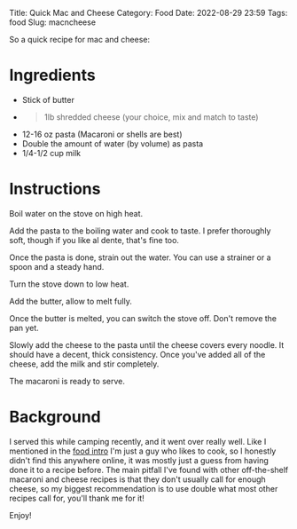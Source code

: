 Title: Quick Mac and Cheese
Category: Food
Date: 2022-08-29 23:59
Tags: food
Slug: macncheese

So a quick recipe for mac and cheese:

# Ingredients

* Stick of butter
* >1lb shredded cheese (your choice, mix and match to taste)
* 12-16 oz pasta (Macaroni or shells are best)
* Double the amount of water (by volume) as pasta
* 1/4-1/2 cup milk

# Instructions

Boil water on the stove on high heat.

Add the pasta to the boiling water and cook to taste. I prefer thoroughly soft, though if you like al dente, that's fine too.

Once the pasta is done, strain out the water. You can use a strainer or a spoon and a steady hand.

Turn the stove down to low heat.

Add the butter, allow to melt fully.

Once the butter is melted, you can switch the stove off. Don't remove the pan yet.

Slowly add the cheese to the pasta until the cheese covers every noodle. It should have a decent, thick consistency. Once you've added all of the cheese, add the milk and stir completely.

The macaroni is ready to serve.

# Background

I served this while camping recently, and it went over really well. Like I mentioned in the [food intro]({filename}food.md) I'm just a guy who likes to cook, so I honestly didn't find this anywhere online, it was mostly just a guess from having done it to a recipe before. The main pitfall I've found with other off-the-shelf macaroni and cheese recipes is that they don't usually call for enough cheese, so my biggest recommendation is to use double what most other recipes call for, you'll thank me for it!

Enjoy!

